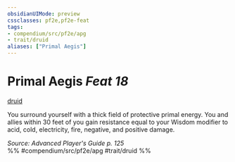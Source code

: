 ```yaml
---
obsidianUIMode: preview
cssclasses: pf2e,pf2e-feat
tags:
- compendium/src/pf2e/apg
- trait/druid
aliases: ["Primal Aegis"]
---
```

# Primal Aegis  *Feat 18*  
[druid](rules/traits/druid.md "Druid Class Trait")  


You surround yourself with a thick field of protective primal energy. You and allies within 30 feet of you gain resistance equal to your Wisdom modifier to acid, cold, electricity, fire, negative, and positive damage.

*Source: Advanced Player's Guide p. 125*  
%% #compendium/src/pf2e/apg #trait/druid %%